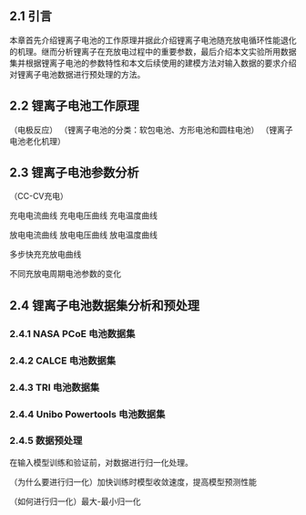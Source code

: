 ## 2.1 引言



本章首先介绍锂离子电池的工作原理并据此介绍锂离子电池随充放电循环性能退化的机理。继而分析锂离子在充放电过程中的重要参数，最后介绍本文实验所用数据集并根据锂离子电池的参数特性和本文后续使用的建模方法对输入数据的要求介绍对锂离子电池数据进行预处理的方法。

## 2.2 锂离子电池工作原理

（电极反应）
（锂离子电池的分类：软包电池、方形电池和圆柱电池）
（锂离子电池老化机理）

## 2.3 锂离子电池参数分析

（CC-CV充电）

充电电流曲线
充电电压曲线
充电温度曲线

放电电流曲线
放电电压曲线
放电温度曲线

多步快充充放电曲线

不同充放电周期电池参数的变化

## 2.4 锂离子电池数据集分析和预处理

### 2.4.1 NASA PCoE 电池数据集



### 2.4.2 CALCE 电池数据集

### 2.4.3 TRI 电池数据集

### 2.4.4 Unibo Powertools 电池数据集

### 2.4.5 数据预处理

在输入模型训练和验证前，对数据进行归一化处理。

（为什么要进行归一化）加快训练时模型收敛速度，提高模型预测性能

（如何进行归一化）最大-最小归一化